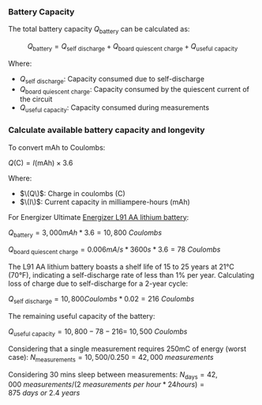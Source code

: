 ### Battery Capacity 

The total battery capacity $Q_\text{battery}$ can be calculated as:

$$ Q_\text{battery} = Q_\text{self\ discharge} + Q_\text{board quiescent charge} + Q_\text{useful capacity} $$

Where:
- $Q_\text{self\ discharge}$: Capacity consumed due to self-discharge
- $Q_\text{board quiescent\ charge}$: Capacity consumed by the quiescent current of the circuit
- $Q_\text{useful capacity}$: Capacity consumed during measurements


### Calculate available battery capacity and longevity

To convert mAh to Coulombs:

$Q (\text{C}) = I (\text{mAh}) \times 3.6$

Where:
- $\(Q\)$: Charge in coulombs (C)
- $\(I\)$: Current capacity in milliampere-hours (mAh)
  
For Energizer Ultimate [Energizer L91 AA lithium battery](https://data.energizer.com/pdfs/l91.pdf):

$Q_\text{battery} = 3,000 mAh * 3.6 = 10,800\ Coulombs$

$Q_\text{board quiescent\ charge} = 0.006mA/s * 3600s * 3.6 = 78\ Coulombs$

The L91 AA lithium battery boasts a shelf life of 15 to 25 years at 21°C (70°F), indicating a self-discharge rate of less than 1% per year. Calculating loss of charge due to self-discharge for a 2-year cycle:

$Q_\text{self\ discharge} = 10,800 Coulombs * 0.02 = 216\ Coulombs$

The remaining useful capacity of the battery:

$Q_\text{useful capacity} = 10,800 - 78 - 216 = ~10,500\ Coulombs$

Considering that a single measurement requires 250mC of energy (worst case): 
$N_\text{measurements} = 10,500 / 0.250 = 42,000\ measurements$

Considering 30 mins sleep between measurements:
$N_\text{days} = 42,000\ measurements / (2\ measurements\ per\ hour * 24 hours) = 875\ days\ or\ 2.4\ years$
